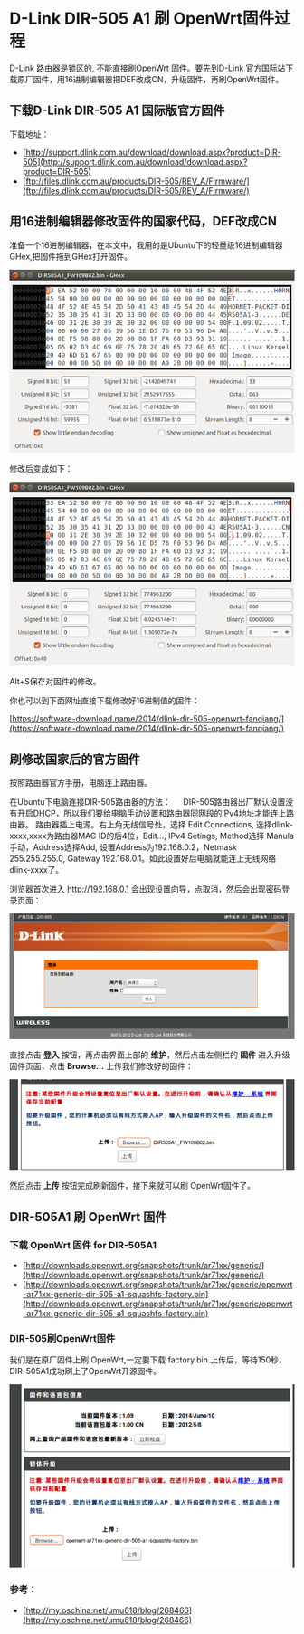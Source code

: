 D-Link DIR-505 A1 刷 OpenWrt固件过程
==================================

D-Link 路由器是锁区的, 不能直接刷OpenWrt 固件。要先到D-Link 官方国际站下载原厂固件，用16进制编辑器把DEF改成CN，升级固件，再刷OpenWrt固件。

## 下载D-Link DIR-505 A1 国际版官方固件

下载地址：
* [http://support.dlink.com.au/download/download.aspx?product=DIR-505](http://support.dlink.com.au/download/download.aspx?product=DIR-505)
* [ftp://files.dlink.com.au/products/DIR-505/REV_A/Firmware/](ftp://files.dlink.com.au/products/DIR-505/REV_A/Firmware/)

## 用16进制编辑器修改固件的国家代码，DEF改成CN

准备一个16进制编辑器，在本文中，我用的是Ubuntu下的轻量级16进制编辑器GHex,把固件拖到GHex打开固件。

![](images/2.dir505a1-hex-def.png)

修改后变成如下：

![](images/2.dir505a1-hex-cn.png)

Alt+S保存对固件的修改。

你也可以到下面网址直接下载修改好16进制值的固件：

[https://software-download.name/2014/dlink-dir-505-openwrt-fanqiang/](https://software-download.name/2014/dlink-dir-505-openwrt-fanqiang/)

## 刷修改国家后的官方固件

按照路由器官方手册，电脑连上路由器。

在Ubuntu下电脑连接DIR-505路由器的方法：
　
DIR-505路由器出厂默认设置没有开启DHCP，所以我们要给电脑手动设置和路由器同网段的IPv4地址才能连上路由器。
路由器插上电源。右上角无线信号处，选择 Edit Connections, 选择dlink-xxxx,xxxx为路由器MAC ID的后4位，Edit..., IPv4 Setings, Method选择 Manula手动，Address选择Add, 设置Address为192.168.0.2，Netmask 255.255.255.0, Gateway 192.168.0.1。如此设置好后电脑就能连上无线网络dlink-xxxx了。

浏览器首次进入 http://192.168.0.1 会出现设置向导，点取消，然后会出现密码登录页面：

![](images/2.dir505-login.png)

直接点击 **登入** 按钮，再点击界面上部的 **维护**，然后点击左侧栏的 **固件** 进入升级固件页面，点击 **Browse...** 上传我们修改好的固件：

![](images/2.upload-image-cn.png)

然后点击 **上传** 按钮完成刷新固件，接下来就可以刷 OpenWrt固件了。

## DIR-505A1 刷 OpenWrt 固件

### 下载 OpenWrt 固件 for DIR-505A1
* [http://downloads.openwrt.org/snapshots/trunk/ar71xx/generic/](http://downloads.openwrt.org/snapshots/trunk/ar71xx/generic/)
* [http://downloads.openwrt.org/snapshots/trunk/ar71xx/generic/openwrt-ar71xx-generic-dir-505-a1-squashfs-factory.bin](http://downloads.openwrt.org/snapshots/trunk/ar71xx/generic/openwrt-ar71xx-generic-dir-505-a1-squashfs-factory.bin)

### DIR-505刷OpenWrt固件
我们是在原厂固件上刷 OpenWrt,一定要下载 factory.bin.上传后，等待150秒，DIR-505A1成功刷上了OpenWrt开源固件。

![](images/2.upload-openwrt-factory.png)


### 参考：
* [http://my.oschina.net/umu618/blog/268466](http://my.oschina.net/umu618/blog/268466)
